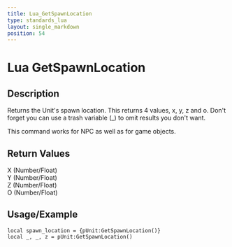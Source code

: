 ```yaml
---
title: Lua_GetSpawnLocation
type: standards_lua
layout: single_markdown
position: 54
---
```


# Lua GetSpawnLocation

## Description

Returns the Unit's spawn location. This returns 4 values, x, y, z and o. Don't forget you can use a trash variable (_) to omit results you don't want.

This command works for NPC as well as for game objects.

## Return Values

X (Number/Float)        
Y (Number/Float)        
Z (Number/Float)        
O (Number/Float)        

## Usage/Example

```
local spawn_location = {pUnit:GetSpawnLocation()}
local _, _, z = pUnit:GetSpawnLocation()
```
